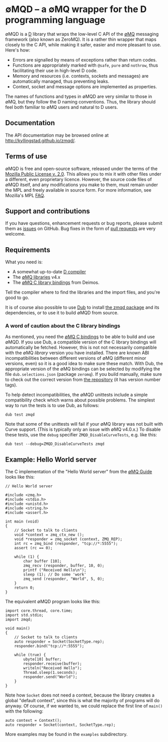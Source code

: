 ∅MQD – a ∅MQ wrapper for the D programming language
===================================================

∅MQD is a [D](http://dlang.org) library that wraps the low-level C API of
the [∅MQ](http://zeromq.org) messaging framework (also known as ZeroMQ).
It is a rather thin wrapper that maps closely to the C API, while making it
safer, easier and more pleasant to use.  Here's how:

  * Errors are signalled by means of exceptions rather than return codes.
  * Functions are appropriately marked with `@safe`, `pure` and `nothrow`,
    thus facilitating their use in high-level D code.
  * Memory and resources (i.e. contexts, sockets and messages) are
    automatically managed, thus preventing leaks.
  * Context, socket and message options are implemented as properties.

The names of functions and types in ∅MQD are very similar to those in ∅MQ,
but they follow the D naming conventions.  Thus, the library should feel
both familiar to ∅MQ users and natural to D users.

## Documentation ##

The API documentation may be browsed online at
http://kyllingstad.github.io/zmqd/.

## Terms of use ##

∅MQD is free and open-source software, released under the terms of the
[Mozilla Public License v. 2.0](http://mozilla.org/MPL/2.0/).  This allows
you to mix it with other files under a different, even proprietary licence.
However, the source code files of ∅MQD itself, and any modifications you make
to them,  must remain under the MPL and freely available in source form.  For
more information, see Mozilla's MPL [FAQ](http://www.mozilla.org/MPL/2.0/FAQ.html).

## Support and contributions ##

If you have questions, enhancement requests or bug reports, please submit
them as [issues](https://github.com/kyllingstad/zmqd/issues) on GitHub.
Bug fixes in the form of [pull requests](https://github.com/kyllingstad/zmqd/pulls)
are very welcome.

## Requirements ##

What you need is:

  * A somewhat up-to-date [D compiler](http://wiki.dlang.org/Compilers)
  * The [∅MQ libraries](http://zeromq.org/intro:get-the-software) v4.x
  * The [∅MQ C library bindings](https://github.com/D-Programming-Deimos/ZeroMQ)
    from Deimos.

Tell the compiler where to find the libraries and the import files, and
you're good to go.

It is of course also possible to use [Dub](http://code.dlang.org/) to install
[the zmqd package](http://code.dlang.org/packages/zmqd) and its dependencies,
or to use it to build ∅MQD from source.

### A word of caution about the C library bindings ###

As mentioned, you need the
[∅MQ C bindings](https://github.com/D-Programming-Deimos/ZeroMQ) to be able
to build and use ∅MQD.  If you use Dub, a compatible version of the C
library bindings will automatically be fetched.  However, this is
not not necessarily compatible with the ∅MQ *library* version you have
installed.  There are known ABI incompatibilities between different versions
of ∅MQ (different minor versions, even) so it is a good idea to make sure
these match.  With Dub, the appropriate version of the ∅MQ bindings can be
selected by modifying the file `dub.selections.json` (package `zeromq`).
If you build manually, make sure to check out the correct version from
[the repository](https://github.com/D-Programming-Deimos/ZeroMQ) (it has
version number tags).

To help detect incompatibilities, the ∅MQD unittests include a simple
compatibility check which warns about possible problems.  The simplest way
to run the tests is to use Dub, as follows:

    dub test zmqd

Note that some of the unittests will fail if your ∅MQ library was not built
with Curve support.  (This is typically only an issue with ∅MQ v4.0.x.)
To disable these tests, use the `debug` specifier `ZMQD_DisableCurveTests`,
e.g. like this:

    dub test --debug=ZMQD_DisableCurveTests zmqd

## Example: Hello World server ##

The C implementation of the "Hello World server" from the
[∅MQ Guide](http://zguide.zeromq.org/page:all) looks like this:

    // Hello World server

    #include <zmq.h>
    #include <stdio.h>
    #include <unistd.h>
    #include <string.h>
    #include <assert.h>

    int main (void)
    {
        // Socket to talk to clients
        void *context = zmq_ctx_new ();
        void *responder = zmq_socket (context, ZMQ_REP);
        int rc = zmq_bind (responder, "tcp://*:5555");
        assert (rc == 0);

        while (1) {
            char buffer [10];
            zmq_recv (responder, buffer, 10, 0);
            printf ("Received Hello\n");
            sleep (1); // Do some 'work'
            zmq_send (responder, "World", 5, 0);
        }
        return 0;
    }

The equivalent ∅MQD program looks like this:

    import core.thread, core.time;
    import std.stdio;
    import zmqd;

    void main()
    {
        // Socket to talk to clients
        auto responder = Socket(SocketType.rep);
        responder.bind("tcp://*:5555");

        while (true) {
            ubyte[10] buffer;
            responder.receive(buffer);
            writeln("Received Hello");
            Thread.sleep(1.seconds);
            responder.send("World");
        }
    }

Note how `Socket` does not need a context, because the library creates a global
"default context", since this is what the majority of programs will do anyway.
Of course, if we wanted to, we could replace the first line of `main()` with
the following:

    auto context = Context();
    auto responder = Socket(context, SocketType.rep);

More examples may be found in the `examples` subdirectory.
